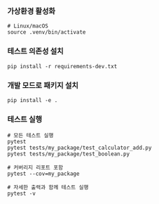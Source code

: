 ### 가상환경 활성화
```shell
# Linux/macOS
source .venv/bin/activate
```

### 테스트 의존성 설치
```shell
pip install -r requirements-dev.txt
```

### 개발 모드로 패키지 설치
```shell
pip install -e .
```

### 테스트 실행
```shell
# 모든 테스트 실행
pytest
pytest tests/my_package/test_calculator_add.py
pytest tests/my_package/test_boolean.py

# 커버리지 리포트 포함
pytest --cov=my_package

# 자세한 출력과 함께 테스트 실행
pytest -v
```
